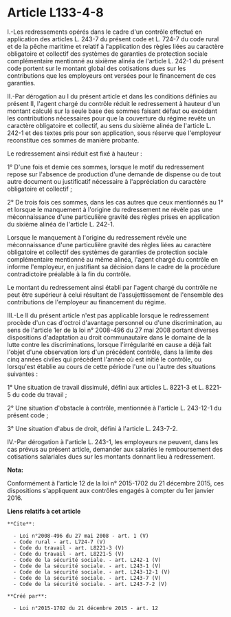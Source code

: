 # Article L133-4-8

I.-Les redressements opérés dans le cadre d'un contrôle effectué en application des articles L. 243-7 du présent code et L.
724-7 du code rural et de la pêche maritime et relatif à l'application des règles liées au caractère obligatoire et collectif
des systèmes de garanties de protection sociale complémentaire mentionné au sixième alinéa de l'article L. 242-1 du présent
code portent sur le montant global des cotisations dues sur les contributions que les employeurs ont versées pour le
financement de ces garanties. 

II.-Par dérogation au I du présent article et dans les conditions définies au présent II, l'agent chargé du contrôle réduit
le redressement à hauteur d'un montant calculé sur la seule base des sommes faisant défaut ou excédant les contributions
nécessaires pour que la couverture du régime revête un caractère obligatoire et collectif, au sens du sixième alinéa de
l'article L. 242-1 et des textes pris pour son application, sous réserve que l'employeur reconstitue ces sommes de manière
probante. 

Le redressement ainsi réduit est fixé à hauteur : 

1° D'une fois et demie ces sommes, lorsque le motif du redressement repose sur l'absence de production d'une demande de
dispense ou de tout autre document ou justificatif nécessaire à l'appréciation du caractère obligatoire et collectif ; 

2° De trois fois ces sommes, dans les cas autres que ceux mentionnés au 1° et lorsque le manquement à l'origine du
redressement ne révèle pas une méconnaissance d'une particulière gravité des règles prises en application du sixième alinéa
de l'article L. 242-1. 

Lorsque le manquement à l'origine du redressement révèle une méconnaissance d'une particulière gravité des règles liées au
caractère obligatoire et collectif des systèmes de garanties de protection sociale complémentaire mentionné au même alinéa,
l'agent chargé du contrôle en informe l'employeur, en justifiant sa décision dans le cadre de la procédure contradictoire
préalable à la fin du contrôle. 

Le montant du redressement ainsi établi par l'agent chargé du contrôle ne peut être supérieur à celui résultant de
l'assujettissement de l'ensemble des contributions de l'employeur au financement du régime. 

III.-Le II du présent article n'est pas applicable lorsque le redressement procède d'un cas d'octroi d'avantage personnel ou
d'une discrimination, au sens de l'article 1er de la loi n° 2008-496 du 27 mai 2008 portant diverses dispositions
d'adaptation au droit communautaire dans le domaine de la lutte contre les discriminations, lorsque l'irrégularité en cause a
déjà fait l'objet d'une observation lors d'un précédent contrôle, dans la limite des cinq années civiles qui précèdent
l'année où est initié le contrôle, ou lorsqu'est établie au cours de cette période l'une ou l'autre des situations
suivantes : 

1° Une situation de travail dissimulé, défini aux articles L. 8221-3 et L. 8221-5 du code du travail ; 

2° Une situation d'obstacle à contrôle, mentionnée à l'article L. 243-12-1 du présent code ; 

3° Une situation d'abus de droit, défini à l'article L. 243-7-2. 

IV.-Par dérogation à l'article L. 243-1, les employeurs ne peuvent, dans les cas prévus au présent article, demander aux
salariés le remboursement des cotisations salariales dues sur les montants donnant lieu à redressement.

**Nota:**

Conformément à l'article 12 de la loi n° 2015-1702 du 21 décembre 2015, ces dispositions s'appliquent aux contrôles engagés à
compter du 1er janvier 2016.

**Liens relatifs à cet article**

	**Cite**:

	  - Loi n°2008-496 du 27 mai 2008 - art. 1 (V)
	  - Code rural - art. L724-7 (V)
	  - Code du travail - art. L8221-3 (V)
	  - Code du travail - art. L8221-5 (V)
	  - Code de la sécurité sociale. - art. L242-1 (V)
	  - Code de la sécurité sociale. - art. L243-1 (V)
	  - Code de la sécurité sociale. - art. L243-12-1 (V)
	  - Code de la sécurité sociale. - art. L243-7 (V)
	  - Code de la sécurité sociale. - art. L243-7-2 (V)

	**Créé par**:

	  - Loi n°2015-1702 du 21 décembre 2015 - art. 12
